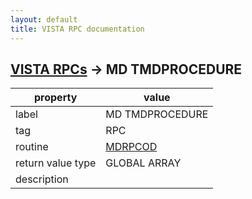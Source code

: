 ```yaml
---
layout: default
title: VISTA RPC documentation
---
```




## [VISTA RPCs](TableOfContent.md) &#8594; MD TMDPROCEDURE 

 property | value 
--- | --- 
 label | MD TMDPROCEDURE
 tag | RPC
 routine | [MDRPCOD](http://code.osehra.org/dox/Routine_MDRPCOD_source.html)
 return value type | GLOBAL ARRAY
 description | 